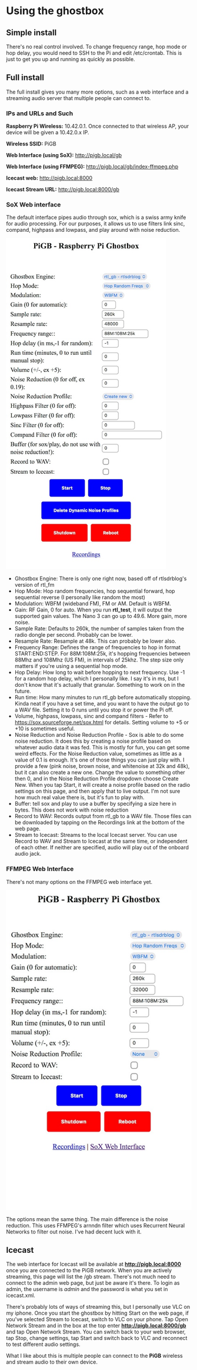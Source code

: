 # Using the ghostbox

## Simple install

There's no real control involved. To change frequency range, hop mode or hop delay, you would need to SSH to the Pi and edit /etc/crontab. This is just to get you up and running as quickly as possible. 

## Full install

The full install gives you many more options, such as a web interface and a streaming audio server that multiple people can connect to.

### IPs and URLs and Such

**Raspberry Pi Wireless:** 10.42.0.1. Once connected to that wireless AP, your device will be given a 10.42.0.x IP.

**Wireless SSID:** PiGB 

**Web Interface (using SoX):** http://pigb.local/gb

**Web Interface (using FFMPEG):** http://pigb.local/gb/index-ffmpeg.php

**Icecast web:** http://pigb.local:8000

**Icecast Stream URL:** http://pigb.local:8000/gb

### SoX Web interface

The default interface pipes audio through sox, which is a swiss army knife for audio processing. For our purposes, it allows us to use filters link sinc, compand, highpass and lowpass, and play around with noise reduction.

![Sox Web Interface](images/webinterface-sox.jpeg)

* Ghostbox Engine: There is only one right now, based off of rtlsdrblog's version of rtl_fm
* Hop Mode: Hop random frequencies, hop sequential forward, hop sequential reverse (I personally like random the most)
* Modulation: WBFM (wideband FM), FM or AM. Default is WBFM.
* Gain: RF Gain, 0 for auto. When you run **rtl_test**, it will output the supported gain values. The Nano 3 can go up to 49.6. More gain, more noise.
* Sample Rate: Defaults to 260k, the number of samples taken from the radio dongle per second. Probably can be lower.
* Resample Rate: Resample at 48k. This can probably be lower also.
* Frequency Range: Defines the range of frequencies to hop in format START:END:STEP. For 88M:108M:25k, it's hopping frequencies between 88Mhz and 108Mhz (US FM), in intervals of 25khz. The step size only matters if you're using a sequential hop mode.
* Hop Delay: How long to wait before hopping to next frequency. Use -1 for a random hop delay, which I personally like. I say it's in ms, but I don't know that it's actually that granular. Something to work on in the future.
* Run time: How many minutes to run rtl_gb before automatically stopping. Kinda neat if you have a set time, and you want to have the output go to a WAV file. Setting it to 0 runs until you stop it or power the Pi off.
* Volume, highpass, lowpass, sinc and compand filters - Refer to https://sox.sourceforge.net/sox.html for details. Setting volume to +5 or +10 is sometimes useful.
* Noise Reduction and Noise Reduction Profile - Sox is able to do some noise reduction. It does this by creating a noise profile based on whatever audio data it was fed. This is mostly for fun, you can get some weird effects. For the Noise Reduction value, sometimes as little as a value of 0.1 is enough. It's one of those things you can just play with. I provide a few (pink noise, brown noise, and whitenoise at 32k and 48k), but it can also create a new one. Change the value to something other then 0, and in the Noise Reduction Profile dropdown choose Create New. When you tap Start, it will create a noise profile based on the radio settings on this page, and then apply that to live output. I'm not sure how much real value there is, but it's fun to play with.
* Buffer: tell sox and play to use a buffer by specifying a size here in bytes. This does not work with noise reduction
* Record to WAV: Records output from rtl_gb to a WAV file. Those files can be downloaded by tapping on the Recordings link at the bottom of the web page.
* Stream to Icecast: Streams to the local Icecast server. You can use Record to WAV and Stream to Icecast at the same time, or independent of each other. If neither are specified, audio will play out of the onboard audio jack. 

### FFMPEG Web Interface

There's not many options on the FFMPEG web interface yet.

![FFMPEG Web Interface](images/webinterface-ffmpeg.jpeg)

The options mean the same thing. The main difference is the noise reduction. This uses FFMPEG's arnndn filter which uses Recurrent Neural Networks to filter out noise. I've had decent luck with it. 

## Icecast

The web interface for Icecast will be available at **http://pigb.local:8000** once you are connected to the PiGB network. When you are actively streaming, this page will list the /gb stream. There's not much need to connect to the admin web page, but just be aware it's there. To login as admin, the username is _admin_ and the password is what you set in icecast.xml.

There's probably lots of ways of streaming this, but I personally use VLC on my iphone. Once you start the ghostbox by hitting Start on the web page, if you've selected Stream to Icecast, switch to VLC on your phone. Tap Open Network Stream and in the box at the top enter **http://pigb.local:8000/gb** and tap Open Network Stream. You can switch back to your web browser, tap Stop, change settings, tap Start and switch back to VLC and reconnect to test different audio settings.

What I like about this is multiple people can connect to the **PiGB** wireless and stream audio to their own device. 

